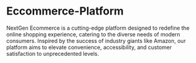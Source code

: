 # Eccommerce-Platform
NextGen Ecommerce is a cutting-edge platform designed to redefine the online shopping experience, catering to the diverse needs of modern consumers. Inspired by the success of industry giants like Amazon, our platform aims to elevate convenience, accessibility, and customer satisfaction to unprecedented levels.
